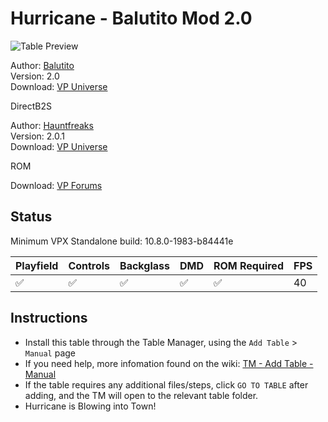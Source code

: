 # Hurricane - Balutito Mod 2.0

![Table Preview](../../images/vpx-hurricane.jpg)

Author: [Balutito](https://vpuniverse.com/profile/36070-balutito/)  
Version: 2.0  
Download: [VP Universe](https://vpuniverse.com/files/file/9089-hurricane-1991-balutito-mod/)

DirectB2S

Author: [Hauntfreaks](https://vpuniverse.com/profile/5216-hauntfreaks/)  
Version: 2.0.1  
Download: [VP Universe](https://vpuniverse.com/files/file/10985-hurricane-williams-1991-b2s-with-full-dmd/)

ROM

Download: [VP Forums](https://www.vpforums.org/index.php?app=downloads&showfile=1184)


## Status 

Minimum VPX Standalone build: 10.8.0-1983-b84441e

| Playfield | Controls | Backglass | DMD | ROM Required | FPS | 
|-----------|----------|-----------|-----|--------------|-----|
| :white_check_mark: | :white_check_mark: | :white_check_mark: |:white_check_mark: | :white_check_mark: | 40 |


## Instructions

- Install this table through the Table Manager, using the `Add Table` > `Manual` page
- If you need help, more infomation found on the wiki: [TM - Add Table - Manual](https://github.com/LegendsUnchained/vpx-standalone-alp4k/wiki/%5B04%5D-%F0%9F%A7%A1-TM-%E2%80%90-Other-Features#add-table---manual)
- If the table requires any additional files/steps, click `GO TO TABLE` after adding, and the TM will open to the relevant table folder.
- Hurricane is Blowing into Town!

